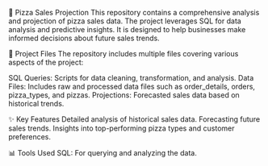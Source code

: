 🍕 Pizza Sales Projection
This repository contains a comprehensive analysis and projection of pizza sales data. The project leverages SQL for data analysis and predictive insights. It is designed to help businesses make informed decisions 
about future sales trends.

📂 Project Files
The repository includes multiple files covering various aspects of the project:

SQL Queries: Scripts for data cleaning, transformation, and analysis.
Data Files: Includes raw and processed data files such as order_details, orders, pizza_types, and pizzas.
Projections: Forecasted sales data based on historical trends.

✨ Key Features
Detailed analysis of historical sales data.
Forecasting future sales trends.
Insights into top-performing pizza types and customer preferences.

📊 Tools Used
SQL: For querying and analyzing the data.
